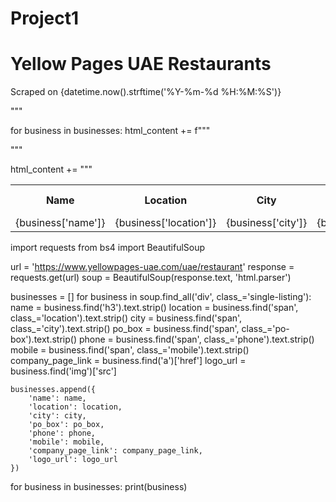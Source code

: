 # Project1
<!DOCTYPE html>
<html>
<head>
    <title>Yellow Pages UAE Restaurants</title>
    <style>
        table {{
            width: 100%;
            border-collapse: collapse;
        }}
        th, td {{
            border: 1px solid black;
            padding: 8px;
            text-align: left;
        }}
        th {{
            background-color: #f2f2f2;
        }}
    </style>
</head>
<body>
    <h1>Yellow Pages UAE Restaurants</h1>
    <p>Scraped on {datetime.now().strftime('%Y-%m-%d %H:%M:%S')}</p>
    <table>
        <tr>
            <th>Name</th>
            <th>Location</th>
            <th>City</th>
            <th>P.O. Box</th>
            <th>Phone</th>
            <th>Mobile</th>
            <th>Company Page Link</th>
            <th>Logo URL</th>
        </tr>
"""

for business in businesses:
    html_content += f"""
        <tr>
            <td>{business['name']}</td>
            <td>{business['location']}</td>
            <td>{business['city']}</td>
            <td>{business['po_box']}</td>
            <td>{business['phone']}</td>
            <td>{business['mobile']}</td>
            <td><a href="{business['company_page_link']}">{business['company_page_link']}</a></td>
            <td><img src="{business['logo_url']}" style="max-width: 100px; max-height: 100px;"></td>
        </tr>
    """

html_content += """
    </table>
    <pyscript>
import requests
from bs4 import BeautifulSoup

url = 'https://www.yellowpages-uae.com/uae/restaurant'
response = requests.get(url)
soup = BeautifulSoup(response.text, 'html.parser')

businesses = []
for business in soup.find_all('div', class_='single-listing'):
    name = business.find('h3').text.strip()
    location = business.find('span', class_='location').text.strip()
    city = business.find('span', class_='city').text.strip()
    po_box = business.find('span', class_='po-box').text.strip()
    phone = business.find('span', class_='phone').text.strip()
    mobile = business.find('span', class_='mobile').text.strip()
    company_page_link = business.find('a')['href']
    logo_url = business.find('img')['src']

    businesses.append({
        'name': name,
        'location': location,
        'city': city,
        'po_box': po_box,
        'phone': phone,
        'mobile': mobile,
        'company_page_link': company_page_link,
        'logo_url': logo_url
    })

for business in businesses:
    print(business)
    </pyscript>
</body>
</html>
